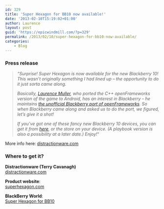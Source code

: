```yaml
---
id: 329
title: 'Super Hexagon for BB10 now available!'
date: '2013-02-10T15:19:02+01:00'
author: Laurence
layout: post
guid: 'https://epicwindmill.com/?p=329'
permalink: /2013/02/10/super-hexagon-for-bb10-now-available/
categories:
    - Blog
---
```


### Press release

> *“Surprise! Super Hexagon is now available for the new Blackberry 10! This wasn’t originally something I had lined up – the opportunity to do it just sorta came along.*
> 
> *Basically, [Laurence Muller](https://epicwindmill.com/), who ported the C++ openFrameworks version of the game to Android, has an interest in Blackberry – he maintains [the unofficial Blackberry port of openFrameworks](http://www.multigesture.net/2012/04/27/playbook-add-on-ofxqnx/). So when Blackberry came along and asked us to do the port, we figured, let’s give it a shot!*
> 
> *If you’ve got one of these fancy new Blackberry 10 devices, you can get it from [here](http://appworld.blackberry.com/webstore/content/22507872/), or the store on your device. (A playbook version is also a possibility at a later date.) Enjoy!*“

More info here: [distractionware.com](http://distractionware.com/blog/2013/02/super-hexagon-now-available-for-blackberry-10/)

### Where to get it?

**Distractionware (Terry Cavanagh)**  
[distractionware.com](http://distractionware.com)

**Product website**:  
[superhexagon.com](http://superhexagon.com/)

**BlackBerry World**:  
[Super Hexagon for BB10](http://appworld.blackberry.com/webstore/content/22507872/)